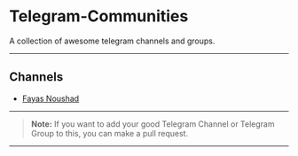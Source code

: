 # Telegram-Communities

A collection of awesome telegram channels and groups.

---

## Channels 

- [Fayas Noushad](https://telegram.me/FayasNoushad)

---

> **Note:** If you want to add your good Telegram Channel or Telegram Group to this, you can make a pull request.

---
